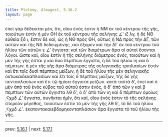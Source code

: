 ```yaml
---
title: Ptolemy, Almagest, 5.16.2
layout: page
---
```


ἐπεὶ γὰρ δέδεικται μέν, ὅτι, οἵου ἑνός ἐστιν ἡ ΝΜ ἐκ τοῦ κέντρου τῆς γῆς, τοιούτων ἐστὶν ἡ μὲν ΘΗ ἐκ τοῦ κέντρου τῆς σελήνης ∠ʹ ιζ λγ, ἡ δὲ ΝΘ εὐθεῖα ξδ ι, ἔστιν δὲ καί, ὡς ἡ ΝΘ πρὸς ΘΗ, οὕτως ἡ ΝΔ πρὸς τὴν ΔΓ, τῶν αὐτῶν καὶ τῆς ΝΔ δεδειγμένης ͵ασι ἕξομεν καὶ τὴν ΔΓ ἐκ τοῦ κέντρου τοῦ ἡλίου τῶν αὐτῶν ε ∠ʹ ἔγγιστα: καὶ τῶν διαμέτρων ἄρα οἱ αὐτοὶ ἔσονται λόγοι. ὥστε καί, οἵου ἐστὶν ἡ τῆς σελήνης διάμετρος ἑνός, τοιούτων καὶ ἡ μὲν τῆς γῆς ἔσται γ καὶ δύο πέμπτων ἔγγιστα, ἡ δὲ τοῦ ἡλίου ιη καὶ δ πέμπτων. ἡ μὲν τῆς γῆς ἄρα διάμετρος τῆς σεληνιακῆς τριπλασίων ἐστὶν καὶ ἔτι τοῖς δυσὶ πέμπτοις μείζων, ἡ δὲ τοῦ ἡλίου τῆς μὲν σεληνιακῆς ὀκτωκαιδεκαπλασίων καὶ ἔτι τοῖς δ πέμπτοις μείζων, τῆς δὲ γῆς πενταπλασίων καὶ ἔτι τῷ ἡμίσει ἔγγιστα μείζων. κατὰ ταὐτὰ δ', ἐπεὶ καὶ ὁ μὲν ἀπὸ τοῦ ἑνὸς κύβος τοῦ αὐτοῦ ἐστιν ἑνός, ὁ δ' ἀπὸ τῶν γ καὶ β πέμπτων τῶν αὐτῶν ἔγγιστα λθ δʹ, ὁ δ' ἀπὸ τῶν ιη καὶ δ πέμπτων ὁμοίως ͵Ϛχμδ ∠ʹ ἔγγιστα, συνῆκται ἡμῖν, ὅτι καί, οἵου ἑνός ἐστιν τὸ τῆς σελήνης στερεὸν μέγεθος, τοιούτων ἐστὶν τὸ μὲν τῆς γῆς λθ δʹ, τὸ δὲ τοῦ ἡλίου ͵Ϛχμδ ∠ʹ. ἑκατοντακαιεβδομηκονταπλάσιον ἄρα ἔγγιστα τὸ τοῦ ἡλίου τῆς γῆς. 

---

prev: [5.16.1](../5.16.1/) | next: [5.17.1](../5.17.1/)

